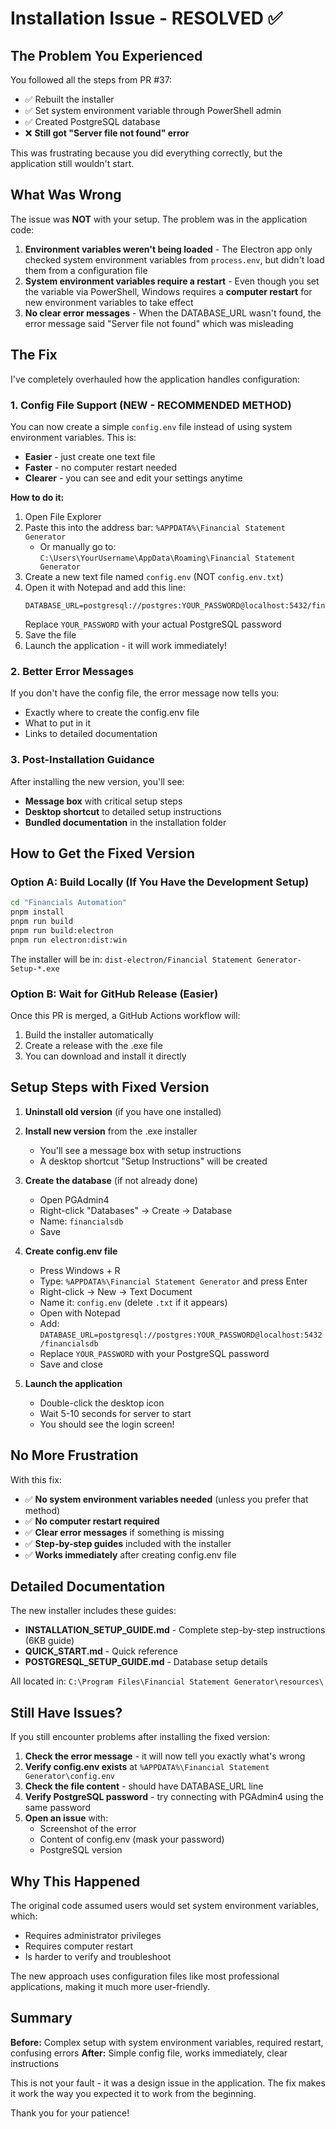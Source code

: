 # Installation Issue - RESOLVED ✅

## The Problem You Experienced

You followed all the steps from PR #37:
- ✅ Rebuilt the installer
- ✅ Set system environment variable through PowerShell admin
- ✅ Created PostgreSQL database
- ❌ **Still got "Server file not found" error**

This was frustrating because you did everything correctly, but the application still wouldn't start.

## What Was Wrong

The issue was **NOT** with your setup. The problem was in the application code:

1. **Environment variables weren't being loaded** - The Electron app only checked system environment variables from `process.env`, but didn't load them from a configuration file
2. **System environment variables require a restart** - Even though you set the variable via PowerShell, Windows requires a **computer restart** for new environment variables to take effect
3. **No clear error messages** - When the DATABASE_URL wasn't found, the error message said "Server file not found" which was misleading

## The Fix

I've completely overhauled how the application handles configuration:

### 1. Config File Support (NEW - RECOMMENDED METHOD)

You can now create a simple `config.env` file instead of using system environment variables. This is:
- **Easier** - just create one text file
- **Faster** - no computer restart needed
- **Clearer** - you can see and edit your settings anytime

**How to do it:**

1. Open File Explorer
2. Paste this into the address bar: `%APPDATA%\Financial Statement Generator`
   - Or manually go to: `C:\Users\YourUsername\AppData\Roaming\Financial Statement Generator`
3. Create a new text file named `config.env` (NOT `config.env.txt`)
4. Open it with Notepad and add this line:
   ```
   DATABASE_URL=postgresql://postgres:YOUR_PASSWORD@localhost:5432/financialsdb
   ```
   Replace `YOUR_PASSWORD` with your actual PostgreSQL password
5. Save the file
6. Launch the application - it will work immediately!

### 2. Better Error Messages

If you don't have the config file, the error message now tells you:
- Exactly where to create the config.env file
- What to put in it
- Links to detailed documentation

### 3. Post-Installation Guidance

After installing the new version, you'll see:
- **Message box** with critical setup steps
- **Desktop shortcut** to detailed setup instructions
- **Bundled documentation** in the installation folder

## How to Get the Fixed Version

### Option A: Build Locally (If You Have the Development Setup)

```bash
cd "Financials Automation"
pnpm install
pnpm run build
pnpm run build:electron
pnpm run electron:dist:win
```

The installer will be in: `dist-electron/Financial Statement Generator-Setup-*.exe`

### Option B: Wait for GitHub Release (Easier)

Once this PR is merged, a GitHub Actions workflow will:
1. Build the installer automatically
2. Create a release with the .exe file
3. You can download and install it directly

## Setup Steps with Fixed Version

1. **Uninstall old version** (if you have one installed)

2. **Install new version** from the .exe installer
   - You'll see a message box with setup instructions
   - A desktop shortcut "Setup Instructions" will be created

3. **Create the database** (if not already done)
   - Open PGAdmin4
   - Right-click "Databases" → Create → Database
   - Name: `financialsdb`
   - Save

4. **Create config.env file**
   - Press Windows + R
   - Type: `%APPDATA%\Financial Statement Generator` and press Enter
   - Right-click → New → Text Document
   - Name it: `config.env` (delete `.txt` if it appears)
   - Open with Notepad
   - Add: `DATABASE_URL=postgresql://postgres:YOUR_PASSWORD@localhost:5432/financialsdb`
   - Replace `YOUR_PASSWORD` with your PostgreSQL password
   - Save and close

5. **Launch the application**
   - Double-click the desktop icon
   - Wait 5-10 seconds for server to start
   - You should see the login screen!

## No More Frustration

With this fix:
- ✅ **No system environment variables needed** (unless you prefer that method)
- ✅ **No computer restart required**
- ✅ **Clear error messages** if something is missing
- ✅ **Step-by-step guides** included with the installer
- ✅ **Works immediately** after creating config.env file

## Detailed Documentation

The new installer includes these guides:
- **INSTALLATION_SETUP_GUIDE.md** - Complete step-by-step instructions (6KB guide)
- **QUICK_START.md** - Quick reference
- **POSTGRESQL_SETUP_GUIDE.md** - Database setup details

All located in: `C:\Program Files\Financial Statement Generator\resources\`

## Still Have Issues?

If you still encounter problems after installing the fixed version:

1. **Check the error message** - it will now tell you exactly what's wrong
2. **Verify config.env exists** at `%APPDATA%\Financial Statement Generator\config.env`
3. **Check the file content** - should have DATABASE_URL line
4. **Verify PostgreSQL password** - try connecting with PGAdmin4 using the same password
5. **Open an issue** with:
   - Screenshot of the error
   - Content of config.env (mask your password)
   - PostgreSQL version

## Why This Happened

The original code assumed users would set system environment variables, which:
- Requires administrator privileges
- Requires computer restart
- Is harder to verify and troubleshoot

The new approach uses configuration files like most professional applications, making it much more user-friendly.

## Summary

**Before:** Complex setup with system environment variables, required restart, confusing errors
**After:** Simple config file, works immediately, clear instructions

This is not your fault - it was a design issue in the application. The fix makes it work the way you expected it to work from the beginning.

Thank you for your patience!
